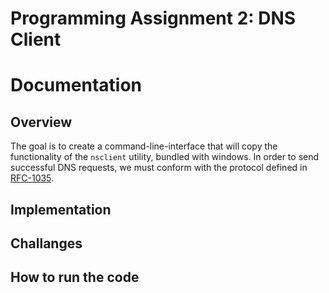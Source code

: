 # Programming Assignment 2: DNS Client

# **Documentation**

## **Overview**
The goal is to create a command-line-interface that will copy the functionality of the `nsclient` utility, bundled with windows.
In order to send successful DNS requests, we must conform with the protocol defined in [RFC-1035](https://datatracker.ietf.org/doc/html/rfc1035).

## **Implementation**

## **Challanges**

## **How to run the code**
